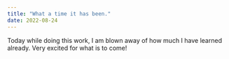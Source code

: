 ```yaml
---
title: "What a time it has been."
date: 2022-08-24
---
```


Today while doing this work, I am blown away of how much I have learned already. 
Very excited for what is to come!
